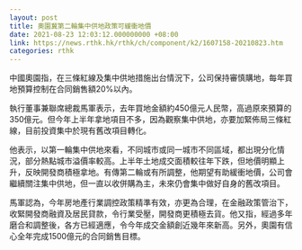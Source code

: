 ```yaml
---
layout: post
title: 奧園冀第二輪集中供地政策可緩衝地價
date: 2021-08-23 12:03:12.000000000 +08:00
link: https://news.rthk.hk/rthk/ch/component/k2/1607158-20210823.htm
categories: rthk
---
```


中國奧園指，在三條紅線及集中供地措施出台情況下，公司保持審慎購地，每年買地預算控制在合同銷售額20%以內。

執行董事兼聯席總裁馬軍表示，去年買地金額約450億元人民幣，高過原來預算的350億元。但今年上半年拿地項目不多，因為觀察集中供地，亦要加緊佈局三條紅線，目前投資集中於現有舊改項目轉化。

他表示，以第一輪集中供地來看，不同城市或同一城市不同區域，都出現分化情況，部分熱點城市溢價率較高。上半年土地成交面積較往年下跌，但地價明顯上升，反映開發商積極拿地。有傳第二輪或有所調整，他期望有助緩衝地價，公司會繼續關注集中供地，但一直以收併購為主，未來仍會集中做好自身的舊改項目。

馬軍認為，今年房地產行業調控政策精準有效，亦更為合理，在金融政策管治下，收緊開發商融資及居民貸款，令行業受壓，開發商更積極去貨。他又指，經過多年磨合和調整後，各方已經適應，令今年成交金額創近幾年來新高。另外，奧園有信心全年完成1500億元的合同銷售目標。
